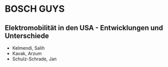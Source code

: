 # BOSCH GUYS

## Elektromobilität in den USA - Entwicklungen und Unterschiede

+ Kelmendi, Salih
+ Kavak, Arzum
+ Schulz-Schrade, Jan
